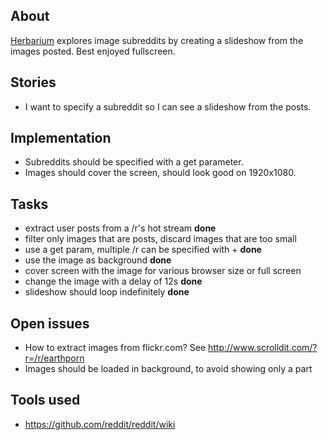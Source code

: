 ## About

[Herbarium](http://cargokult.github.com/herbarium) explores image subreddits by creating a slideshow from the images posted. Best enjoyed fullscreen.

## Stories

* I want to specify a subreddit so I can see a slideshow from the posts.

## Implementation

* Subreddits should be specified with a get parameter.
* Images should cover the screen, should look good on 1920x1080.

## Tasks
* extract user posts from a /r's hot stream **done**
* filter only images that are posts, discard images that are too small
* use a get param, multiple /r can be specified with + **done**
* use the image as background **done**
* cover screen with the image for various browser size or full screen
* change the image with a delay of 12s **done**
* slideshow should loop indefinitely **done**

## Open issues
* How to extract images from flickr.com? See http://www.scrolldit.com/?r=/r/earthporn
* Images should be loaded in background, to avoid showing only a part

## Tools used
* https://github.com/reddit/reddit/wiki

